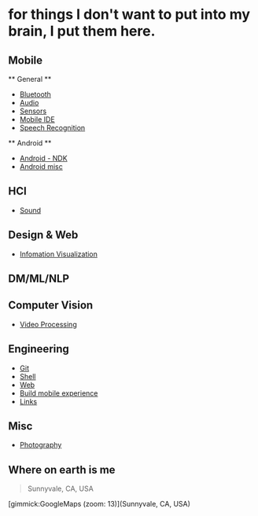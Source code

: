for things I don't want to put into my brain, I put them here.
==========




Mobile
------

** General **

- [Bluetooth](mobile_bluetooth.md)
- [Audio](mobile_audio.md)
- [Sensors](mobile_sensors.md)
- [Mobile IDE](mobile_ide.md)
- [Speech Recognition](mobile_speech.md)

** Android **

- [Android - NDK](mobile_android_ndk.md)
- [Android misc](mobile_android_misc.md)



HCI
------
- [Sound](hci_sound.md)


Design & Web
------
- [Infomation Visualization](design_infovis.md)


DM/ML/NLP
------

Computer Vision
------
- [Video Processing](cv_videoprocessing.md)

Engineering
------
- [Git](eng_git.md)
- [Shell](eng_shell.md)
- [Web](eng_web.md)
- [Build mobile experience](learning_building_mobile_experience.md)
- [Links](links.md)

Misc
------

- [Photography](misc_photography.md)


Where on earth is me
--------

> Sunnyvale, CA, USA

[gimmick:GoogleMaps (zoom: 13)](Sunnyvale, CA, USA)



